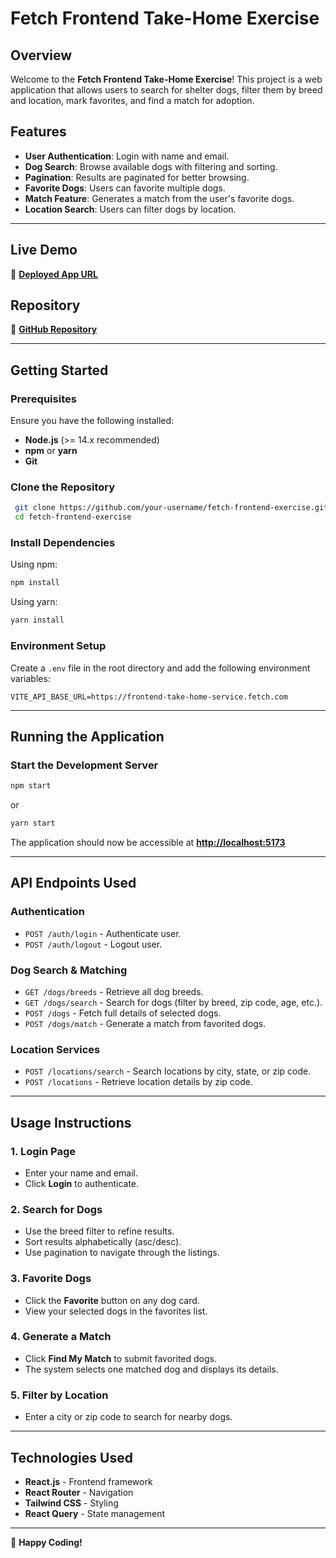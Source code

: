 # Fetch Frontend Take-Home Exercise

## Overview

Welcome to the **Fetch Frontend Take-Home Exercise**! This project is a web application that allows users to search for shelter dogs, filter them by breed and location, mark favorites, and find a match for adoption.

## Features

- **User Authentication**: Login with name and email.
- **Dog Search**: Browse available dogs with filtering and sorting.
- **Pagination**: Results are paginated for better browsing.
- **Favorite Dogs**: Users can favorite multiple dogs.
- **Match Feature**: Generates a match from the user's favorite dogs.
- **Location Search**: Users can filter dogs by location.

---

## Live Demo

🚀 **[Deployed App URL](https://okaformark.github.io/fe-exercise)**

## Repository

📂 **[GitHub Repository](https://github.com/okaformark/fe-exercise)**

---

## Getting Started

### Prerequisites

Ensure you have the following installed:

- **Node.js** (>= 14.x recommended)
- **npm** or **yarn**
- **Git**

### Clone the Repository

```sh
 git clone https://github.com/your-username/fetch-frontend-exercise.git
 cd fetch-frontend-exercise
```

### Install Dependencies

Using npm:

```sh
npm install
```

Using yarn:

```sh
yarn install
```

### Environment Setup

Create a `.env` file in the root directory and add the following environment variables:

```
VITE_API_BASE_URL=https://frontend-take-home-service.fetch.com
```

---

## Running the Application

### Start the Development Server

```sh
npm start
```

or

```sh
yarn start
```

The application should now be accessible at **[http://localhost:5173](http://localhost:5173)**

---

## API Endpoints Used

### **Authentication**

- `POST /auth/login` - Authenticate user.
- `POST /auth/logout` - Logout user.

### **Dog Search & Matching**

- `GET /dogs/breeds` - Retrieve all dog breeds.
- `GET /dogs/search` - Search for dogs (filter by breed, zip code, age, etc.).
- `POST /dogs` - Fetch full details of selected dogs.
- `POST /dogs/match` - Generate a match from favorited dogs.

### **Location Services**

- `POST /locations/search` - Search locations by city, state, or zip code.
- `POST /locations` - Retrieve location details by zip code.

---

## Usage Instructions

### **1. Login Page**

- Enter your name and email.
- Click **Login** to authenticate.

### **2. Search for Dogs**

- Use the breed filter to refine results.
- Sort results alphabetically (asc/desc).
- Use pagination to navigate through the listings.

### **3. Favorite Dogs**

- Click the **Favorite** button on any dog card.
- View your selected dogs in the favorites list.

### **4. Generate a Match**

- Click **Find My Match** to submit favorited dogs.
- The system selects one matched dog and displays its details.

### **5. Filter by Location**

- Enter a city or zip code to search for nearby dogs.

---

## Technologies Used

- **React.js** - Frontend framework
- **React Router** - Navigation
- **Tailwind CSS** - Styling
- **React Query** - State management

---


🚀 **Happy Coding!**

